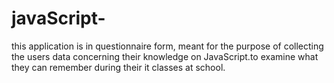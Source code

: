 # javaScript-
this application is in questionnaire form, meant for the purpose of collecting the users data concerning their knowledge on JavaScript.to examine what they can remember during their it classes at school.
